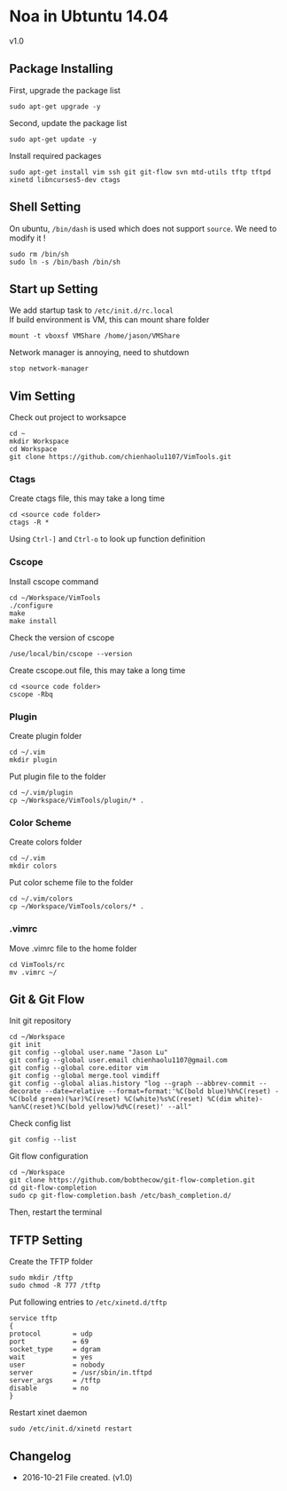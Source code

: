 # Noa in Ubtuntu 14.04
v1.0

## Package Installing
First, upgrade the package list
```
sudo apt-get upgrade -y
```
Second, update the package list
```
sudo apt-get update -y
```
Install required packages
```
sudo apt-get install vim ssh git git-flow svn mtd-utils tftp tftpd xinetd libncurses5-dev ctags
```

## Shell Setting
On ubuntu,
`/bin/dash` is used which does not support `source`.
We need to modify it !  
```
sudo rm /bin/sh
sudo ln -s /bin/bash /bin/sh
```

## Start up Setting
We add startup task to `/etc/init.d/rc.local`   
If build environment is VM, this can mount share folder 
```
mount -t vboxsf VMShare /home/jason/VMShare
```
Network manager is annoying, need to shutdown
```
stop network-manager
```

## Vim Setting
Check out project to worksapce
```
cd ~
mkdir Workspace
cd Workspace
git clone https://github.com/chienhaolu1107/VimTools.git
```

### Ctags
Create ctags file, this may take a long time  
```
cd <source code folder>
ctags -R *
```  

Using `Ctrl-]` and `Ctrl-o` to look up function definition

### Cscope
Install cscope command
```
cd ~/Workspace/VimTools
./configure
make
make install
```
Check the version of cscope  
```
/use/local/bin/cscope --version
```
Create cscope.out file, this may take a long time
```
cd <source code folder>
cscope -Rbq
```  

### Plugin
Create plugin folder
```
cd ~/.vim
mkdir plugin
```
Put plugin file to the folder   
```
cd ~/.vim/plugin   
cp ~/Workspace/VimTools/plugin/* . 
```

### Color Scheme
Create colors folder
```
cd ~/.vim
mkdir colors
```
Put color scheme file to the folder
```
cd ~/.vim/colors
cp ~/Workspace/VimTools/colors/* . 
```

### .vimrc
Move .vimrc file to the home folder
```
cd VimTools/rc
mv .vimrc ~/
```

## Git & Git Flow
Init git repository
```
cd ~/Workspace
git init
git config --global user.name "Jason Lu"
git config --global user.email chienhaolu1107@gmail.com
git config --global core.editor vim
git config --global merge.tool vimdiff
git config --global alias.history "log --graph --abbrev-commit --decorate --date=relative --format=format:'%C(bold blue)%h%C(reset) - %C(bold green)(%ar)%C(reset) %C(white)%s%C(reset) %C(dim white)- %an%C(reset)%C(bold yellow)%d%C(reset)' --all"
```
Check config list  
```
git config --list
```
Git flow configuration
```
cd ~/Workspace
git clone https://github.com/bobthecow/git-flow-completion.git
cd git-flow-completion
sudo cp git-flow-completion.bash /etc/bash_completion.d/
```
Then, restart the terminal

## TFTP Setting
Create the TFTP folder
```
sudo mkdir /tftp
sudo chmod -R 777 /tftp
```
Put following entries to `/etc/xinetd.d/tftp`
```
service tftp
{
protocol        = udp
port            = 69
socket_type     = dgram
wait            = yes
user            = nobody
server          = /usr/sbin/in.tftpd
server_args     = /tftp
disable         = no
}
```
Restart xinet daemon  
```
sudo /etc/init.d/xinetd restart
```

## Changelog
* 2016-10-21 File created. (v1.0)
